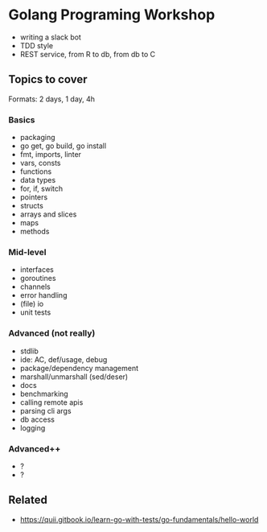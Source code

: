 # Golang Programing Workshop

- writing a slack bot
- TDD style
- REST service, from R to db, from db to C

## Topics to cover

Formats: 2 days, 1 day, 4h

### Basics

- packaging
- go get, go build, go install
- fmt, imports, linter
- vars, consts
- functions
- data types
- for, if, switch
- pointers
- structs
- arrays and slices
- maps
- methods

### Mid-level

- interfaces
- goroutines
- channels
- error handling
- (file) io
- unit tests

### Advanced (not really)

- stdlib
- ide: AC, def/usage, debug
- package/dependency management
- marshall/unmarshall (sed/deser)
- docs
- benchmarking
- calling remote apis
- parsing cli args
- db access
- logging

### Advanced++

- ?
- ?


## Related

- https://quii.gitbook.io/learn-go-with-tests/go-fundamentals/hello-world